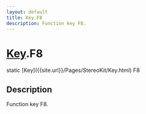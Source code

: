 ```yaml
---
layout: default
title: Key.F8
description: Function key F8.
---
```

# [Key]({{site.url}}/Pages/StereoKit/Key.html).F8

<div class='signature' markdown='1'>
static [Key]({{site.url}}/Pages/StereoKit/Key.html) F8
</div>

## Description
Function key F8.

